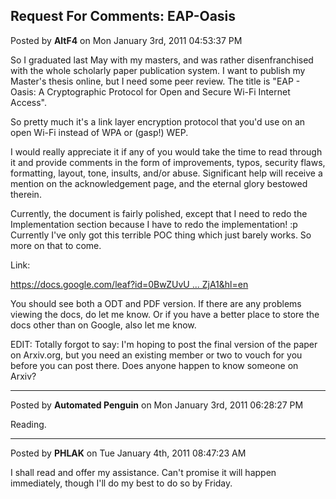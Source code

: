 ## Request For Comments: EAP-Oasis
Posted by **AltF4** on Mon January 3rd, 2011 04:53:37 PM

So I graduated last May with my masters, and was rather disenfranchised with the whole scholarly paper publication system. I want to publish my Master's thesis online, but I need some peer review. The title is &quot;EAP - Oasis: A Cryptographic Protocol for Open and Secure Wi-Fi Internet Access&quot;. 

So pretty much it's a link layer encryption protocol that you'd use on an open Wi-Fi instead of WPA or (gasp!) WEP. 

I would really appreciate it if any of you would take the time to read through it and provide comments in the form of improvements, typos, security flaws, formatting, layout, tone, insults, and/or abuse. Significant help will receive a mention on the acknowledgement page, and the eternal glory bestowed therein. 

Currently, the document is fairly polished, except that I need to redo the Implementation section because I have to redo the implementation! :p Currently I've only got this terrible POC thing which just barely works. So more on that to come.

Link:

<!-- m --><a class="postlink" href="https://docs.google.com/leaf?id=0BwZUvUL3ucF9NzE1NjBlZjQtMmNmZS00YTIxLWFhNDQtMDFiNjQzYzQ0ZjA1&amp;hl=en">https://docs.google.com/leaf?id=0BwZUvU ... ZjA1&amp;hl=en</a><!-- m -->

You should see both a ODT and PDF version. If there are any problems viewing the docs, do let me know. Or if you have a better place to store the docs other than on Google, also let me know.

EDIT: Totally forgot to say: I'm hoping to post the final version of the paper on Arxiv.org, but you need an existing member or two to vouch for you before you can post there. Does anyone happen to know someone on Arxiv?

--------------------------------------------------------------------------------

Posted by **Automated Penguin** on Mon January 3rd, 2011 06:28:27 PM

Reading.

--------------------------------------------------------------------------------

Posted by **PHLAK** on Tue January 4th, 2011 08:47:23 AM

I shall read and offer my assistance.  Can't promise it will happen immediately, though I'll do my best to do so by Friday.
